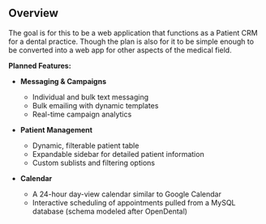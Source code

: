 ## Overview

The goal is for this to be a web application that functions as a Patient CRM for a dental practice. Though the plan is also for it to be simple
enough to be converted into a web app for other aspects of the medical field.

**Planned Features:**

- **Messaging & Campaigns**
  - Individual and bulk text messaging
  - Bulk emailing with dynamic templates
  - Real-time campaign analytics

- **Patient Management**
  - Dynamic, filterable patient table
  - Expandable sidebar for detailed patient information
  - Custom sublists and filtering options

- **Calendar**
  - A 24-hour day-view calendar similar to Google Calendar
  - Interactive scheduling of appointments pulled from a MySQL database (schema modeled after OpenDental)
